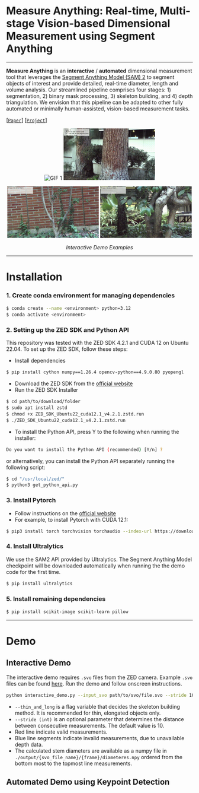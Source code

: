 # Measure Anything: Real-time, Multi-stage Vision-based Dimensional Measurement using Segment Anything

---
**Measure Anything** is an **interactive** / **automated** dimensional measurement tool that leverages the [Segment Anything Model (SAM) 2](https://github.com/facebookresearch/sam2) to segment objects of interest and provide detailed, real-time diameter, length and volume analysis. Our streamlined pipeline comprises four stages: 1) segmentation, 2) binary mask processing, 3) skeleton building, and 4) depth triangulation. We envision that this pipeline can be adapted to other fully automated or minimally human-assisted, vision-based measurement tasks.




[[`Paper`](https://google.com/)] [[`Project`](https://google.com/)]

<p align="center">
  <img src="figures/canola.gif" alt="GIF 1" width="49%">
  <img src="figures/tree1.gif" alt="GIF 2" width="49%">
</p>
<p align="center">
  <img src="figures/tree2.gif" alt="GIF 3" width="49%">
  <img src="figures/small_tree.gif" alt="GIF 4" width="49%">
</p>
<p align="center"><em>Interactive Demo Examples</em></p>

---
# Installation #
### 1. Create conda environment for managing dependencies ###
```bash
$ conda create --name <environment> python=3.12
$ conda activate <environment>
```
### 2. Setting up the ZED SDK and Python API ###
This repository was tested with the ZED SDK 4.2.1 and CUDA 12 on Ubuntu 22.04. To set up the ZED SDK, follow these steps:
- Install dependencies
```bash
$ pip install cython numpy==1.26.4 opencv-python==4.9.0.80 pyopengl
```
- Download the ZED SDK from the [official website](https://www.stereolabs.com/developers/release#82af3640d775)
- Run the ZED SDK Installer
```bash
$ cd path/to/download/folder
$ sudo apt install zstd
$ chmod +x ZED_SDK_Ubuntu22_cuda12.1_v4.2.1.zstd.run
$ ./ZED_SDK_Ubuntu22_cuda12.1_v4.2.1.zstd.run
```
- To install the Python API, press Y to the following when running the installer:
``` bash
Do you want to install the Python API (recommended) [Y/n] ?
``` 
  or alternatively, you can install the Python API separately running the following script:
```bash
$ cd "/usr/local/zed/"
$ python3 get_python_api.py
````
### 3. Install Pytorch ###
- Follow instructions on the [official website](https://pytorch.org/get-started/locally/)
- For example, to install Pytorch with CUDA 12.1:
```bash
$ pip3 install torch torchvision torchaudio --index-url https://download.pytorch.org/whl/cu121
```
### 4. Install Ultralytics ###
We use the SAM2 API provided by Ultralytics. The Segment Anything Model checkpoint will be downloaded automatically when running the the demo code for the first time.
```bash
$ pip install ultralytics
```
### 5. Install remaining dependencies ###
```bash
$ pip install scikit-image scikit-learn pillow
```
---
# Demo #
## Interactive Demo ##
The interactive demo requires `.svo` files from the ZED camera. Example `.svo` files can be found [here](https://drive.google.com/drive/folders/1Q6). Run the demo and follow onscreen instructions.
```bash
python interactive_demo.py --input_svo path/to/svo/file.svo --stride 10 --thin_and_long
```
- `--thin_and_long` is a flag variable that decides the skeleton building method. It is recommended for thin, elongated objects only.
- `--stride (int)` is an optional parameter that determines the distance between consecutive measurements. The default value is 10.
- Red line indicate valid measurements.
- Blue line segments indicate invalid measurements, due to unavailable depth data.
- The calculated stem diameters are available as a numpy file in `./output/{svo_file_name}/{frame}/diameteres.npy` ordered from the bottom most to the topmost line measurements.


[//]: # (The `--stride` and `--measurement_threshold` are optional parameters. `--stride` determines the distance between consecutive measurements, while `--measurement_threshold` specifies the proportion of the image height below which measurements are taken. For instance, setting `--measurement_threshold = 0.5` will limit measurements to the bottom half of the image. The default values for these parameters are 10 for `--stride` and 0.95 for `--measurement_threshold`.)

[//]: # (<p align="center">)

[//]: # (  <figure style="display: inline-block; width: 49%; margin: 0;">)

[//]: # (    <img src="figures/stride30_ms0p3.png" alt="GIF 3" width="100%">)

[//]: # (    <figcaption style="text-align: center;">stride=30, measurement_threshold=0.3</figcaption>)

[//]: # (  </figure>)

[//]: # (  <figure style="display: inline-block; width: 49%; margin: 0;">)

[//]: # (    <img src="figures/stride10_ms0p95.png" alt="GIF 4" width="100%">)

[//]: # (    <figcaption style="text-align: center;">stride=10, measurement_threshold=0.95</figcaption>)

[//]: # (  </figure>)

[//]: # (</p>)

## Automated Demo using Keypoint Detection ##
